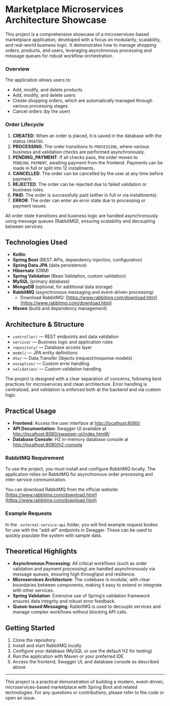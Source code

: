 # Marketplace Microservices Architecture Showcase

This project is a comprehensive showcase of a microservices-based marketplace application, developed with a focus on modularity, scalability, and real-world business logic. It demonstrates how to manage shopping orders, products, and users, leveraging asynchronous processing and message queues for robust workflow orchestration.

### Overview

The application allows users to:
- Add, modify, and delete products
- Add, modify, and delete users
- Create shopping orders, which are automatically managed through various processing stages
- Cancel orders (by the user)

### Order Lifecycle
1. **CREATED**: When an order is placed, it is saved in the database with the status `CREATED`.
2. **PROCESSING**: The order transitions to `PROCESSING`, where various business and validation checks are performed asynchronously.
3. **PENDING_PAYMENT**: If all checks pass, the order moves to `PENDING_PAYMENT`, awaiting payment from the frontend. Payments can be made in full or split into 12 installments.
4. **CANCELLED**: The order can be cancelled by the user at any time before payment.
5. **REJECTED**: The order can be rejected due to failed validation or business rules.
6. **PAID**: The order is successfully paid (either in full or via installments).
7. **ERROR**: The order can enter an error state due to processing or payment issues.

All order state transitions and business logic are handled asynchronously using message queues (RabbitMQ), ensuring scalability and decoupling between services.

## Technologies Used

- **Kotlin**
- **Spring Boot** (REST APIs, dependency injection, configuration)
- **Spring Data JPA** (data persistence)
- **Hibernate** (ORM)
- **Spring Validation** (Bean Validation, custom validation)
- **MySQL** (primary database)
- **MongoDB** (optional, for additional data storage)
- **RabbitMQ** (asynchronous messaging and event-driven processing)
    - Download RabbitMQ: [https://www.rabbitmq.com/download.html](https://www.rabbitmq.com/download.html)
- **Maven** (build and dependency management)

## Architecture & Structure

- `controller/` — REST endpoints and data validation
- `service/` — Business logic and application rules
- `repository/` — Database access layer
- `model/` — JPA entity definitions
- `dto/` — Data Transfer Objects (request/response models)
- `exception/` — Custom error handling
- `validation/` — Custom validation handling

The project is designed with a clear separation of concerns, following best practices for microservices and clean architecture. Error handling is centralized, and validation is enforced both at the backend and via custom logic.

## Practical Usage

- **Frontend**: Access the user interface at [http://localhost:8080/](http://localhost:8080/)
- **API Documentation**: Swagger UI available at [http://localhost:8080/swagger-ui/index.html#/](http://localhost:8080/swagger-ui/index.html#/)
- **Database Console**: H2 in-memory database console at [http://localhost:8080/h2-console](http://localhost:8080/h2-console)

### RabbitMQ Requirement
To use the project, you must install and configure RabbitMQ locally. The application relies on RabbitMQ for asynchronous order processing and inter-service communication.

You can download RabbitMQ from the official website: [https://www.rabbitmq.com/download.html](https://www.rabbitmq.com/download.html)

### Example Requests
In the `.external-service-api` folder, you will find example request bodies for use with the "add-all" endpoints in Swagger. These can be used to quickly populate the system with sample data.

## Theoretical Highlights
- **Asynchronous Processing**: All critical workflows (such as order validation and payment processing) are handled asynchronously via message queues, ensuring high throughput and resilience.
- **Microservices Architecture**: The codebase is modular, with clear boundaries between components, making it easy to extend or integrate with other services.
- **Spring Validation**: Extensive use of Spring’s validation framework ensures data integrity and robust error feedback.
- **Queue-based Messaging**: RabbitMQ is used to decouple services and manage complex workflows without blocking API calls.

## Getting Started
1. Clone the repository
2. Install and start RabbitMQ locally
3. Configure your database (MySQL or use the default H2 for testing)
4. Run the application with Maven or your preferred IDE
5. Access the frontend, Swagger UI, and database console as described above

---

This project is a practical demonstration of building a modern, event-driven, microservices-based marketplace with Spring Boot and related technologies. For any questions or contributions, please refer to the code or open an issue.
